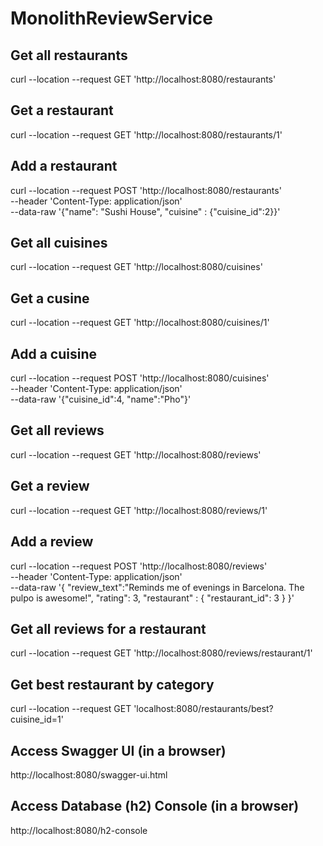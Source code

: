 # MonolithReviewService

## Get all restaurants 
curl --location --request GET 'http://localhost:8080/restaurants' 

## Get a restaurant
curl --location --request GET 'http://localhost:8080/restaurants/1'

## Add a restaurant
curl --location --request POST 'http://localhost:8080/restaurants' \
--header 'Content-Type: application/json' \
--data-raw '{"name": "Sushi House", "cuisine" : {"cuisine_id":2}}'

## Get all cuisines
curl --location --request GET 'http://localhost:8080/cuisines'

## Get a cusine
curl --location --request GET 'http://localhost:8080/cuisines/1'

## Add a cuisine
curl --location --request POST 'http://localhost:8080/cuisines' \
--header 'Content-Type: application/json' \
--data-raw '{"cuisine_id":4, "name":"Pho"}'

## Get all reviews
curl --location --request GET 'http://localhost:8080/reviews'

## Get a review
curl --location --request GET 'http://localhost:8080/reviews/1'

## Add a review
curl --location --request POST 'http://localhost:8080/reviews' \
--header 'Content-Type: application/json' \
--data-raw '{
	"review_text":"Reminds me of evenings in Barcelona. The pulpo is awesome!",
	"rating": 3, 
	"restaurant" : { "restaurant_id": 3 }
}'

## Get all reviews for a restaurant
curl --location --request GET 'http://localhost:8080/reviews/restaurant/1'

## Get best restaurant by category
curl --location --request GET 'localhost:8080/restaurants/best?cuisine_id=1'

## Access Swagger UI (in a browser)
http://localhost:8080/swagger-ui.html

## Access Database (h2) Console (in a browser)
http://localhost:8080/h2-console